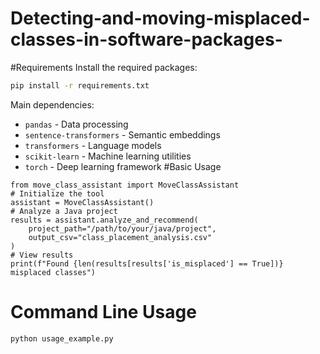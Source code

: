 # Detecting-and-moving-misplaced-classes-in-software-packages-
#Requirements
Install the required packages:
```bash
pip install -r requirements.txt
```
Main dependencies:
- `pandas` - Data processing
- `sentence-transformers` - Semantic embeddings  
- `transformers` - Language models
- `scikit-learn` - Machine learning utilities
- `torch` - Deep learning framework
#Basic Usage
```in usage_example.py file
from move_class_assistant import MoveClassAssistant
# Initialize the tool
assistant = MoveClassAssistant()
# Analyze a Java project
results = assistant.analyze_and_recommend(
    project_path="/path/to/your/java/project",
    output_csv="class_placement_analysis.csv"
)
# View results
print(f"Found {len(results[results['is_misplaced'] == True])} misplaced classes")
```
# Command Line Usage
```bash
python usage_example.py
```
